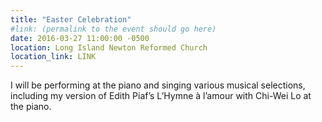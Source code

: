 ```yaml
---
title: "Easter Celebration"
#link: (permalink to the event should go here)
date: 2016-03-27 11:00:00 -0500
location: Long Island Newton Reformed Church
location_link: LINK
---
```


I will be performing at the piano and singing various musical selections, including my version of Edith Piaf’s L’Hymne à l’amour with Chi-Wei Lo at the piano.
